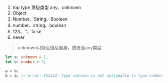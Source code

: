 1. top type 顶级类型 any、unknown
2. Object
3. Number、String、Boolean
4. number、string、boolean
5. 123、''、false
6. never
> unknown只能赋值给自身，或者是any类型
```typescript
let a: unknown = 1;
let b: number = 2;

a = b;
b = a; // error: TS2322: Type unknown is not assignable to type number
```